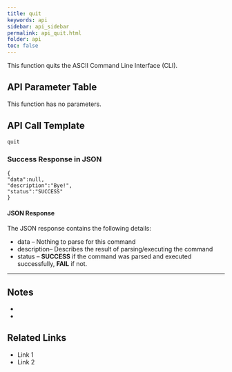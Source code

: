 ```yaml
---
title: quit
keywords: api
sidebar: api_sidebar
permalink: api_quit.html
folder: api
toc: false
---
```




This function quits the ASCII Command Line Interface (CLI).





## API Parameter Table

This function has no parameters.



## API Call Template

``` 
quit
```



### Success Response in JSON

``` 
{
"data":null,
"description":"Bye!",
"status":"SUCCESS"
}
```



#### JSON Response

The JSON response contains the following details:

- data – Nothing to parse for this command
- description– Describes the result of parsing/executing the command
- status – **SUCCESS** if the command was parsed and executed successfully, **FAIL** if not.

------

## Notes

- ​
- ​





## **Related Links**

- Link 1
- Link 2